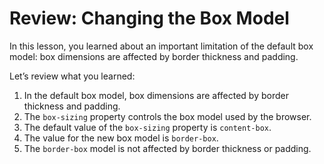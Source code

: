# Review: Changing the Box Model

In this lesson, you learned about an important limitation of the default box model: box dimensions are affected by border thickness and padding.

Let’s review what you learned:

1. In the default box model, box dimensions are affected by border thickness and padding.
2. The `box-sizing` property controls the box model used by the browser.
3. The default value of the `box-sizing` property is `content-box`.
4. The value for the new box model is `border-box`.
5. The `border-box` model is not affected by border thickness or padding.